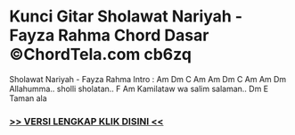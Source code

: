 
 # Kunci Gitar Sholawat Nariyah - Fayza Rahma Chord Dasar ©ChordTela.com cb6zq


Sholawat Nariyah - Fayza Rahma Intro : Am Dm C Am Am Dm C Am Am Dm Allahumma.. sholli sholatan.. F Am Kamilataw wa salim salaman.. Dm E Taman ala

###  <a href="https://shortlighzx.web.app?sq=Kunci Gitar Sholawat Nariyah - Fayza Rahma Chord Dasar ©ChordTela.com"> >> VERSI LENGKAP KLIK DISINI << </a>
